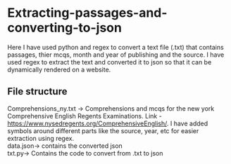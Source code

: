 # Extracting-passages-and-converting-to-json

Here I have used python and regex to convert a text file (.txt) that contains passages, thier mcqs, month and year of publishing and the source. I have used regex to extract the text and converted it to json so that it can be dynamically rendered on a website.

## File structure
Comprehensions_ny.txt -> Comprehensions and mcqs for the new york Comprehensive English Regents Examinations. Link - https://www.nysedregents.org/ComprehensiveEnglish/. I have added symbols around different parts like the source, year, etc for easier extraction using regex.<br>
data.json-> contains the converted json<br>
txt.py-> Contains the code to convert from .txt to json
